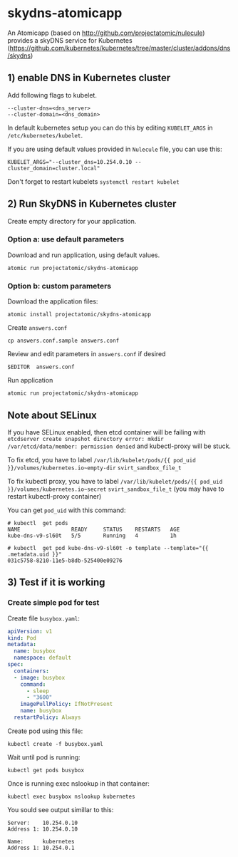 # skydns-atomicapp
 
An Atomicapp (based on http://github.com/projectatomic/nulecule) 
provides a skyDNS service for Kubernetes (https://github.com/kubernetes/kubernetes/tree/master/cluster/addons/dns/skydns) 



## 1) enable DNS in Kubernetes cluster

Add following flags to kubelet.
```
--cluster-dns=<dns_server>
--cluster-domain=<dns_domain>
```

In default kubernetes setup you can do this by editing `KUBELET_ARGS` in 
`/etc/kubernetes/kubelet`.

If you are using default values provided in `Nulecule` file, you can use this:
```
KUBELET_ARGS="--cluster_dns=10.254.0.10 --cluster_domain=cluster.local"
```

Don't forget to restart kubelets `systemctl restart kubelet`

## 2) Run SkyDNS in Kubernetes cluster
Create empty directory for your application.

### Option a: use default parameters
Download and run application, using default values.
```
atomic run projectatomic/skydns-atomicapp
```

### Option b: custom parameters

Download the application files:
```
atomic install projectatomic/skydns-atomicapp
```

Create `answers.conf`
```
cp answers.conf.sample answers.conf
```

Review and edit parameters in `answers.conf` if desired
```
$EDITOR  answers.conf
```

Run application
```
atomic run projectatomic/skydns-atomicapp
```

## Note about SELinux
If you have SELinux enabled, then etcd container will be failing with
`etcdserver create snapshot directory error: mkdir /var/etcd/data/member: permission denied`
and kubectl-proxy will be stuck.


To fix etcd, you have to label `/var/lib/kubelet/pods/{{ pod_uid }}/volumes/kubernetes.io~empty-dir` `svirt_sandbox_file_t`

To fix kubectl proxy, you have to label `/var/lib/kubelet/pods/{{ pod_uid }}/volumes/kubernetes.io~secret` `svirt_sandbox_file_t` (you may have to restart kubectl-proxy container)

You can get `pod_uid` with this command: 
```
# kubectl  get pods
NAME                READY     STATUS    RESTARTS   AGE
kube-dns-v9-sl60t   5/5       Running   4          1h

# kubectl  get pod kube-dns-v9-sl60t -o template --template="{{ .metadata.uid }}"
031c5758-8210-11e5-b8db-525400e09276
```



## 3) Test if it is working

### Create simple pod for test

Create file `busybox.yaml`:
```yaml
apiVersion: v1
kind: Pod
metadata:
  name: busybox
  namespace: default
spec:
  containers:
  - image: busybox
    command:
      - sleep
      - "3600"
    imagePullPolicy: IfNotPresent
    name: busybox
  restartPolicy: Always
```

Create pod using this file:
```
kubectl create -f busybox.yaml
```

Wait until pod is running:
```
kubectl get pods busybox
```

Once is running exec nslookup in that container:
```
kubectl exec busybox nslookup kubernetes
```

You sould see output simillar to this:
```
Server:    10.254.0.10
Address 1: 10.254.0.10

Name:      kubernetes
Address 1: 10.254.0.1
```




